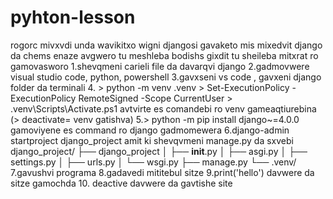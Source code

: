 # pyhton-lesson
  rogorc mivxvdi unda wavikitxo wigni djangosi gavaketo mis mixedvit django da chems enaze avgwero tu meshleba bodishs gixdit tu sheileba mitxrat ro gamovasworo
  1.shevqmeni carieli file da davarqvi django
  2.gadmovwere visual studio code, python, powershell
  3.gavxseni vs code , gavxeni django folder da terminali
  4. > python -m venv .venv
     > Set-ExecutionPolicy -ExecutionPolicy RemoteSigned -Scope CurrentUser
     > .venv\Scripts\Activate.ps1 
     avtvirte es comandebi ro venv gameaqtiurebina (> deactivate= venv gatishva)
  5.> python -m pip install django~=4.0.0 gamoviyene es command ro django gadmomewera
  6.django-admin startproject django_project amit ki shevqvmeni manage.py da sxvebi
  django_project/
├── django_project
│ ├── __init__.py
│ ├── asgi.py
│ ├── settings.py
│ ├── urls.py
│ └── wsgi.py
├── manage.py
└── .venv/
  7.gavushvi programa
  8.gadavedi mititebul sitze
  9.print('hello') davwere da sitze gamochda
  10. deactive davwere da gavtishe site
